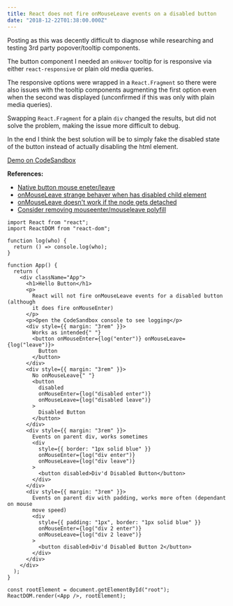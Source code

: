 ```yaml
---
title: React does not fire onMouseLeave events on a disabled button
date: "2018-12-22T01:38:00.000Z"
---
```


Posting as this was decently difficult to diagnose while researching and testing 3rd party popover/tooltip components.

The button component I needed an `onHover` tooltip for is responsive via either `react-responsive` or plain old media queries.

The responsive options were wrapped in a `React.Fragment` so there were also issues with the tooltip components augmenting the first option even when the second was displayed (unconfirmed if this was only with plain media queries).

Swapping `React.Fragment` for a plain `div` changed the results, but did not solve the problem, making the issue more difficult to debug.

In the end I think the best solution will be to simply fake the disabled state of the button instead of actually disabling the html element.

[Demo on CodeSandbox](https://codesandbox.io/s/8xlw160jl9)

**References:**

- [Native button mouse eneter/leave](https://codesandbox.io/s/yqnx763509)
- [onMouseLeave strange behaver when has disabled child element](https://github.com/facebook/react/issues/10396)
- [onMouseLeave doesn't work if the node gets detached](https://github.com/facebook/react/issues/6807)
- [Consider removing mouseenter/mouseleave polyfill](https://github.com/facebook/react/issues/11972)

```
import React from "react";
import ReactDOM from "react-dom";

function log(who) {
  return () => console.log(who);
}

function App() {
  return (
    <div className="App">
      <h1>Hello Button</h1>
      <p>
        React will not fire onMouseLeave events for a disabled button (although
        it does fire onMouseEnter)
      </p>
      <p>Open the CodeSandbox console to see logging</p>
      <div style={{ margin: "3rem" }}>
        Works as intended{" "}
        <button onMouseEnter={log("enter")} onMouseLeave={log("leave")}>
          Button
        </button>
      </div>
      <div style={{ margin: "3rem" }}>
        No onMouseLeave{" "}
        <button
          disabled
          onMouseEnter={log("disabled enter")}
          onMouseLeave={log("disabled leave")}
        >
          Disabled Button
        </button>
      </div>
      <div style={{ margin: "3rem" }}>
        Events on parent div, works sometimes
        <div
          style={{ border: "1px solid blue" }}
          onMouseEnter={log("div enter")}
          onMouseLeave={log("div leave")}
        >
          <button disabled>Div'd Disabled Button</button>
        </div>
      </div>
      <div style={{ margin: "3rem" }}>
        Events on parent div with padding, works more often (dependant on mouse
        move speed)
        <div
          style={{ padding: "1px", border: "1px solid blue" }}
          onMouseEnter={log("div 2 enter")}
          onMouseLeave={log("div 2 leave")}
        >
          <button disabled>Div'd Disabled Button 2</button>
        </div>
      </div>
    </div>
  );
}

const rootElement = document.getElementById("root");
ReactDOM.render(<App />, rootElement);
```
